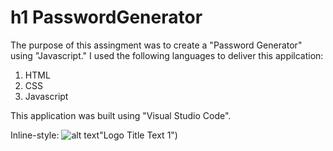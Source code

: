 # h1 PasswordGenerator

The purpose of this assingment was to create a "Password Generator" using "Javascript." I used the following languages to deliver this appilcation:

1. HTML
2. CSS
3. Javascript

This application was built using "Visual Studio Code".

Inline-style: 
![alt text](https://github.com/enochj316/github.io.PasswordGenerator)"Logo Title Text 1")
